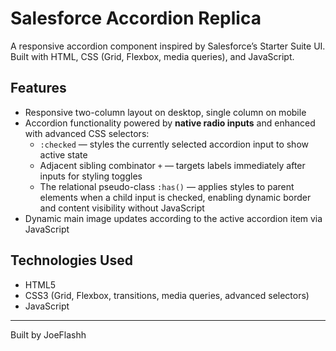 # Salesforce Accordion Replica

A responsive accordion component inspired by Salesforce’s Starter Suite UI.  
Built with HTML, CSS (Grid, Flexbox, media queries), and JavaScript.

## Features

- Responsive two-column layout on desktop, single column on mobile
- Accordion functionality powered by **native radio inputs** and enhanced with advanced CSS selectors:
  - `:checked` — styles the currently selected accordion input to show active state
  - Adjacent sibling combinator `+` — targets labels immediately after inputs for styling toggles
  - The relational pseudo-class `:has()` — applies styles to parent elements when a child input is checked, enabling dynamic border and content visibility without JavaScript
- Dynamic main image updates according to the active accordion item via JavaScript

## Technologies Used

- HTML5
- CSS3 (Grid, Flexbox, transitions, media queries, advanced selectors)
- JavaScript

---

Built by JoeFlashh
